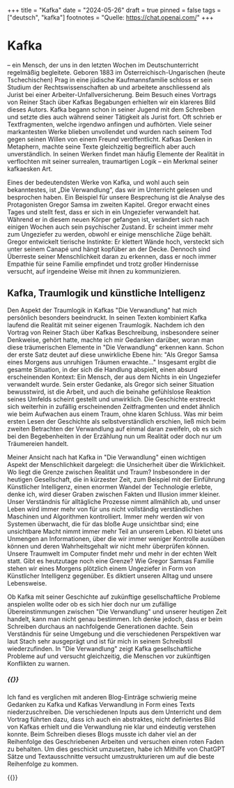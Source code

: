 +++
title = "Kafka"
date = "2024-05-26"
draft = true
pinned = false
tags = ["deutsch", "kafka"]
footnotes = "Quelle: https://chat.openai.com/"
+++
# Kafka

– ein Mensch, der uns in den letzten Wochen im Deutschunterricht regelmäßig begleitete. Geboren 1883 im Österreichisch-Ungarischen (heute Tschechischen) Prag in eine jüdische Kaufmannsfamilie schloss er sein Studium der Rechtswissenschaften ab und arbeitete anschliessend als Jurist bei einer Arbeiter-Unfallversicherung. Beim Besuch eines Vortrags von Reiner Stach über Kafkas Begabungen erhielten wir ein klareres Bild dieses Autors. Kafka begann schon in seiner Jugend mit dem Schreiben und setzte dies auch während seiner Tätigkeit als Jurist fort. Oft schrieb er Textfragmenten, welche irgendwo anfingen und aufhörten. Viele seiner markantesten Werke blieben unvollendet und wurden nach seinem Tod gegen seinen Willen von einem Freund veröffentlicht. Kafkas Denken in Metaphern, machte seine Texte gleichzeitig begreiflich aber auch unverständlich. In seinen Werken findet man häufig Elemente der Realität in verflochten mit seiner surrealen, traumartigen Logik – ein Merkmal seiner kafkaesken Art.

Eines der bedeutendsten Werke von Kafka, und wohl auch sein bekanntestes, ist „Die Verwandlung“, das wir im Unterricht gelesen und besprochen haben. Ein Beispiel für unsere Besprechung ist die Analyse des Protagonisten Gregor Samsa im zweiten Kapitel. Gregor erwacht eines Tages und stellt fest, dass er sich in ein Ungeziefer verwandelt hat. Während er in diesem neuen Körper gefangen ist, verändert sich nach einigen Wochen auch sein psychischer Zustand. Er scheint immer mehr zum Ungeziefer zu werden, obwohl er einige menschliche Züge behält. Gregor entwickelt tierische Instinkte: Er klettert Wände hoch, versteckt sich unter seinem Canapé und hängt kopfüber an der Decke. Dennoch sind Überreste seiner Menschlichkeit daran zu erkennen, dass er noch immer Empathie für seine Familie empfindet und trotz großer Hindernisse versucht, auf irgendeine Weise mit ihnen zu kommunizieren.

## Kafka, Traumlogik und künstliche Intelligenz

Den Aspekt der Traumlogik in Kafkas "Die Verwandlung" hat mich persönlich besonders beeindruckt. In seinen Texten kombiniert Kafka laufend die Realität mit seiner eigenen Traumlogik. Nachdem ich den Vortrag von Reiner Stach über Kafkas Beschreibung, insbesondere seiner Denkweise, gehört hatte, machte ich mir Gedanken darüber, woran man diese träumerischen Elemente in "Die Verwandlung" erkennen kann. Schon der erste Satz deutet auf diese unwirkliche Ebene hin: "Als Gregor Samsa eines Morgens aus unruhigen Träumen erwachte..." Insgesamt ergibt die gesamte Situation, in der sich die Handlung abspielt, einen absurd erscheinenden Kontext: Ein Mensch, der aus dem Nichts in ein Ungeziefer verwandelt wurde. Sein erster Gedanke, als Gregor sich seiner Situation bewusstwird, ist die Arbeit, und auch die beinahe gefühlslose Reaktion seines Umfelds scheint gestellt und unwirklich. Die Geschichte erstreckt sich weiterhin in zufällig erscheinenden Zeitfragmenten und endet ähnlich wie beim Aufwachen aus einem Traum, ohne klaren Schluss. Was mir beim ersten Lesen der Geschichte als selbstverständlich erschien, ließ mich beim zweiten Betrachten der Verwandlung auf einmal daran zweifeln, ob es sich bei den Begebenheiten in der Erzählung nun um Realität oder doch nur um Träumereien handelt.

Meiner Ansicht nach hat Kafka in "Die Verwandlung" einen wichtigen Aspekt der Menschlichkeit dargelegt: die Unsicherheit über die Wirklichkeit. Wo liegt die Grenze zwischen Realität und Traum? Insbesondere in der heutigen Gesellschaft, die in kürzester Zeit, zum Beispiel mit der Einführung Künstlicher Intelligenz, einen enormen Wandel der Technologie erlebte, denke ich, wird dieser Graben zwischen Fakten und Illusion immer kleiner. Unser Verständnis für alltägliche Prozesse nimmt allmählich ab, und unser Leben wird immer mehr von für uns nicht vollständig verständlichen Maschinen und Algorithmen kontrolliert. Immer mehr werden wir von Systemen überwacht, die für das bloße Auge unsichtbar sind; eine unsichtbare Macht nimmt immer mehr Teil an unserem Leben. KI bietet uns Unmengen an Informationen, über die wir immer weniger Kontrolle ausüben können und deren Wahrheitsgehalt wir nicht mehr überprüfen können. Unsere Traumwelt im Computer findet mehr und mehr in der echten Welt statt. Gibt es heutzutage noch eine Grenze? Wie Gregor Samsas Familie stehen wir eines Morgens plötzlich einem Ungeziefer in Form von Künstlicher Intelligenz gegenüber. Es diktiert unseren Alltag und unsere Lebensweise.

Ob Kafka mit seiner Geschichte auf zukünftige gesellschaftliche Probleme anspielen wollte oder ob es sich hier doch nur um zufällige Übereinstimmungen zwischen "Die Verwandlung" und unserer heutigen Zeit handelt, kann man nicht genau bestimmen. Ich denke jedoch, dass er beim Schreiben durchaus an nachfolgende Generationen dachte. Sein Verständnis für seine Umgebung und die verschiedenen Perspektiven war laut Stach sehr ausgeprägt und ist für mich in seinem Schreibstil wiederzufinden. In "Die Verwandlung" zeigt Kafka gesellschaftliche Probleme auf und versucht gleichzeitig, die Menschen vor zukünftigen Konflikten zu warnen.

##### {{<box title="Der Schreibprozess">}}

Ich fand es verglichen mit anderen Blog-Einträge schwierig meine Gedanken zu Kafka und Kafkas Verwandlung in Form eines Texts niederzuschreiben. Die verschiedenen Inputs aus dem Unterricht und dem Vortrag führten dazu, dass ich auch ein abstraktes, nicht definiertes Bild von Kafkas erhielt und die Verwandlung nie klar und eindeutig verstehen konnte. Beim Schreiben dieses Blogs musste ich daher viel an der Reihenfolge des Geschriebenen Arbeiten und versuchen einen roten Faden zu behalten. Um dies geschickt umzusetzen, habe ich Mithilfe von ChatGPT Sätze und Textausschnitte versucht umzustrukturieren um auf die beste Reihenfolge zu kommen.

{{</box>}}